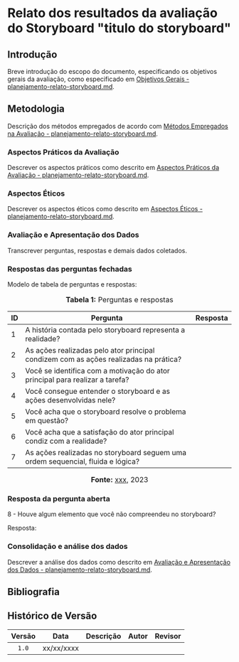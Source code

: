 # Relato dos resultados da avaliação do Storyboard "titulo do storyboard"

## Introdução

Breve introdução do escopo do documento, especificando os objetivos gerais da avaliação, como especificado em [Objetivos Gerais - planejamento-relato-storyboard.md](https://github.com/Interacao-Humano-Computador/2023.2-NotaLegal/blob/main/docs/design-avaliacao-desenvolvimento/planejamento-relato_storyboard.md#objetivos-gerais).

## Metodologia

Descrição dos métodos empregados de acordo com [Métodos Empregados na Avaliação - planejamento-relato-storyboard.md](https://github.com/Interacao-Humano-Computador/2023.2-NotaLegal/blob/main/docs/design-avaliacao-desenvolvimento/planejamento-relato_storyboard.md#m%C3%A9todos-empregados-na-avalia%C3%A7%C3%A3o).

### Aspectos Práticos da Avaliação

Descrever os aspectos práticos como descrito em [Aspectos Práticos da Avaliação - planejamento-relato-storyboard.md](https://github.com/Interacao-Humano-Computador/2023.2-NotaLegal/blob/main/docs/design-avaliacao-desenvolvimento/planejamento-relato_storyboard.md#aspectos-pr%C3%A1ticos-da-avalia%C3%A7%C3%A3o).

### Aspectos Éticos

Descrever os aspectos éticos como descrito em [Aspectos Éticos - planejamento-relato-storyboard.md](https://github.com/Interacao-Humano-Computador/2023.2-NotaLegal/blob/main/docs/design-avaliacao-desenvolvimento/planejamento-relato_storyboard.md#aspectos-%C3%A9ticos).

### Avaliação e Apresentação dos Dados

Transcrever perguntas, respostas e demais dados coletados.

### Respostas das perguntas fechadas

Modelo de tabela de perguntas e respostas:

<div align="center">
<font size="3"><p style="text-align: center"><b>Tabela 1:</b> Perguntas e respostas</p></font>

<table>
    <thead>
        <tr>
            <th>ID</th>
            <th>Pergunta</th>
            <th>Resposta</th>
        </tr>
    </thead>
    <tbody>
        <tr>
            <td>1</td>
            <td>A história contada pelo storyboard representa a realidade?</td>
            <td></td>
        </tr>
        <tr>
            <td>2</td>
            <td>As ações realizadas pelo ator principal condizem com as ações realizadas na prática?</td>
            <td></td>
        </tr>
        <tr>
            <td>3</td>
            <td>Você se identifica com a motivação do ator principal para realizar a tarefa?</td>
            <td></td>
        </tr>
        <tr>
            <td>4</td>
            <td>Você consegue entender o storyboard e as ações desenvolvidas nele?</td>
            <td></td>
        </tr>
        <tr>
            <td>5</td>
            <td>Você acha que o storyboard resolve o problema em questão?</td>
            <td></td>
        </tr>
        <tr>
            <td>6</td>
            <td>Você acha que a satisfação do ator principal condiz com a realidade?</td>
            <td></td>
        </tr>
        <tr>
            <td>7</td>
            <td>As ações realizadas no storyboard seguem uma ordem sequencial, fluida e lógica?</td>
            <td></td>
        </tr>
    </tbody>
</table>

<font size="3"><p style="text-align: center"><b>Fonte:</b> <a href="https://github.com/xxx">xxx</a>, 2023</p></font>
</div>

### Resposta da pergunta aberta

8 - Houve algum elemento que você não compreendeu no storyboard?

Resposta:

### Consolidação e análise dos dados

Descrever a análise dos dados como descrito em [Avaliação e Apresentação dos Dados - planejamento-relato-storyboard.md](https://github.com/Interacao-Humano-Computador/2023.2-NotaLegal/blob/main/docs/design-avaliacao-desenvolvimento/planejamento-relato_storyboard.md#avalia%C3%A7%C3%A3o-e-apresenta%C3%A7%C3%A3o-dos-dados).

## Bibliografia

>
>

## Histórico de Versão

| Versão | Data       | Descrição            |                       Autor                        |                     Revisor                      |
| :----: | ---------- | -------------------- | :------------------------------------------------: | :----------------------------------------------: |
| `1.0`  | xx/xx/xxxx |  |      |  |
